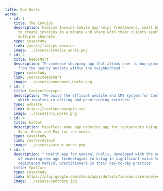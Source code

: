 ```yaml
---
title: Our Works
works:
  - id: 1
    title: The Invoice
    description: Fidisys Invoice mobile app helps freelancers, small business owners
      to create invoices in a minute and share with their clients seamlessly via
      multiple channels.
    type: casestudy
    link: /works/fidisys-invoice
    image: ../assets/invoice_works.png
  - id: 2
    title: NeedsMart
    description: "E-commerce shopping app that allows user to buy groceries online
      from the nearby outlets within the neighborhood "
    type: casestudy
    link: /works/needsmart
    image: ../assets/needsmart_works.png
  - id: 3
    title: ContentConcepts
    description: "We build the official website and CMS system for Content Concepts
      which involves in editing and proofreading services. "
    type: website
    link: https://contentconcepts.in/
    image: ../assets/cc_works.png
  - id: 4
    title: EatOut
    description: Paperless menu app ordering app for restaurants using QR code.
      Scan, Order and Pay for the meals.
    type: casestudy
    link: /works/eatout
    image: ../assets/eatout_works.png
  - id: 5
    description: " Health App for General Public, developed with the sole intention
      of enabling new age technologies to bring in significant value to
      registered medical practitioners in their day-to-day practice"
    title: SpotCare
    type: casestudy
    link: https://play.google.com/store/apps/details?id=com.carereceiver
    image: ../assets/spotcare.jpg
---
```

